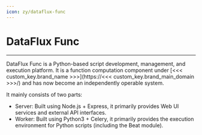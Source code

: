 ```yaml
---
icon: zy/dataflux-func
---
```


# DataFlux Func
---

DataFlux Func is a Python-based script development, management, and execution platform. It is a function computation component under [<<< custom_key.brand_name >>>](https://<<< custom_key.brand_main_domain >>>/) and has now become an independently operable system.

It mainly consists of two parts:

- Server: Built using Node.js + Express, it primarily provides Web UI services and external API interfaces.
- Worker: Built using Python3 + Celery, it primarily provides the execution environment for Python scripts (including the Beat module).